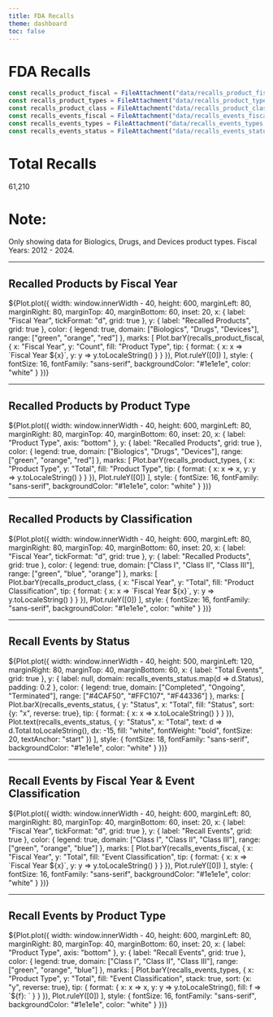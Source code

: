 ```yaml
---
title: FDA Recalls
theme: dashboard
toc: false
---
```


# FDA Recalls

<!-- Load and transform the data -->

```js
const recalls_product_fiscal = FileAttachment("data/recalls_product_fiscal.csv").csv({typed: true});
const recalls_product_types = FileAttachment("data/recalls_product_types.csv").csv({typed: true});
const recalls_product_class = FileAttachment("data/recalls_product_class.csv").csv({typed: true});
const recalls_events_fiscal = FileAttachment("data/recalls_events_fiscal.csv").csv({typed: true});
const recalls_events_types = FileAttachment("data/recalls_events_types.csv").csv({typed: true});
const recalls_events_status = FileAttachment("data/recalls_events_status.csv").csv({typed: true});
```

<div class="grid grid-cols-3">
  <div class="card"><h1>Total Recalls</h1>61,210</div>
  <div class="card">
    <h1>Note:</h1> Only showing data for Biologics, Drugs, and Devices product types. Fiscal Years: 2012 - 2024.
  </div>
</div>

---

## Recalled Products by Fiscal Year

<div class="card">
  ${Plot.plot({
  width: window.innerWidth - 40,
  height: 600,
  marginLeft: 80,
  marginRight: 80,
  marginTop: 40,
  marginBottom: 60,
  inset: 20,
  x: {
    label: "Fiscal Year",
    tickFormat: "d",
    grid: true
  },
  y: {
    label: "Recalled Products",
    grid: true
  },
  color: {
    legend: true,
    domain: ["Biologics", "Drugs", "Devices"],
    range: ["green", "orange", "red"]
  },
  marks: [
    Plot.barY(recalls_product_fiscal, {
      x: "Fiscal Year", 
      y: "Count", 
      fill: "Product Type", 
      tip: {
        format: {
          x: x => `Fiscal Year ${x}`,
          y: y => y.toLocaleString()
        }
      }
    }),
    Plot.ruleY([0])
  ],
  style: {
    fontSize: 16,
    fontFamily: "sans-serif",
    backgroundColor: "#1e1e1e",
    color: "white"
  }
})}
</div>

---

## Recalled Products by Product Type

<div class="card">
  ${Plot.plot({
  width: window.innerWidth - 40,
  height: 600,
  marginLeft: 80,
  marginRight: 80,
  marginTop: 40,
  marginBottom: 60,
  inset: 20,
  x: {
    label: "Product Type",
    axis: "bottom"
  },
  y: {
    label: "Recalled Products",
    grid: true
  },
  color: {
    legend: true,
    domain: ["Biologics", "Drugs", "Devices"],
    range: ["green", "orange", "red"]
  },
  marks: [
    Plot.barY(recalls_product_types, {
      x: "Product Type", 
      y: "Total", 
      fill: "Product Type", 
      tip: {
        format: {
          x: x => x,
          y: y => y.toLocaleString()
        }
      }
    }),
    Plot.ruleY([0])
  ],
  style: {
    fontSize: 16,
    fontFamily: "sans-serif",
    backgroundColor: "#1e1e1e",
    color: "white"
  }
})}
</div>

---

## Recalled Products by Classification

<div class="card">
  ${Plot.plot({
  width: window.innerWidth - 40,
  height: 600,
  marginLeft: 80,
  marginRight: 80,
  marginTop: 40,
  marginBottom: 60,
  inset: 20,
  x: {
    label: "Fiscal Year",
    tickFormat: "d",
    grid: true
  },
  y: {
    label: "Recalled Products",
    grid: true
  },
  color: {
    legend: true,
    domain: ["Class I", "Class II", "Class III"],
    range: ["green", "blue", "orange"]
  },
  marks: [
    Plot.barY(recalls_product_class, {
      x: "Fiscal Year", 
      y: "Total", 
      fill: "Product Classification", 
      tip: {
        format: {
          x: x => `Fiscal Year ${x}`,
          y: y => y.toLocaleString()
        }
      }
    }),
    Plot.ruleY([0])
  ],
  style: {
    fontSize: 16,
    fontFamily: "sans-serif",
    backgroundColor: "#1e1e1e",
    color: "white"
  }
})}
</div>

---

## Recall Events by Status

<div class="card">
  ${Plot.plot({
    width: window.innerWidth - 40,
    height: 500,
    marginLeft: 120,
    marginRight: 80,
    marginTop: 40,
    marginBottom: 60,
    x: {
      label: "Total Events",
      grid: true
    },
    y: {
      label: null,
      domain: recalls_events_status.map(d => d.Status),
      padding: 0.2
    },
    color: {
      legend: true,
      domain: ["Completed", "Ongoing", "Terminated"],
      range: ["#4CAF50", "#FFC107", "#F44336"]
    },
    marks: [
      Plot.barX(recalls_events_status, {
        y: "Status",
        x: "Total",
        fill: "Status",
        sort: {y: "x", reverse: true},
        tip: {
          format: {
            x: x => x.toLocaleString()
          }
        }
      }),
      Plot.text(recalls_events_status, {
        y: "Status",
        x: "Total",
        text: d => d.Total.toLocaleString(),
        dx: -15,
        fill: "white",
        fontWeight: "bold",
        fontSize: 20,
        textAnchor: "start"
      })
    ],
    style: {
      fontSize: 18,
      fontFamily: "sans-serif",
      backgroundColor: "#1e1e1e",
      color: "white"
    }
  })}
</div>

---

## Recall Events by Fiscal Year & Event Classification

<div class="card">
  ${Plot.plot({
  width: window.innerWidth - 40,
  height: 600,
  marginLeft: 80,
  marginRight: 80,
  marginTop: 40,
  marginBottom: 60,
  inset: 20,
  x: {
    label: "Fiscal Year",
    tickFormat: "d",
    grid: true
  },
  y: {
    label: "Recall Events",
    grid: true
  },
  color: {
    legend: true,
    domain: ["Class I", "Class II", "Class III"],
    range: ["green", "orange", "blue"]
  },
  marks: [
    Plot.barY(recalls_events_fiscal, {
      x: "Fiscal Year", 
      y: "Total", 
      fill: "Event Classification", 
      tip: {
        format: {
          x: x => `Fiscal Year ${x}`,
          y: y => y.toLocaleString()
        }
      }
    }),
    Plot.ruleY([0])
  ],
  style: {
    fontSize: 16,
    fontFamily: "sans-serif",
    backgroundColor: "#1e1e1e",
    color: "white"
  }
})}
</div>

---

## Recall Events by Product Type

<div class="card">
  ${Plot.plot({
  width: window.innerWidth - 40,
  height: 600,
  marginLeft: 80,
  marginRight: 80,
  marginTop: 40,
  marginBottom: 60,
  inset: 20,
  x: {
    label: "Product Type",
    axis: "bottom"
  },
  y: {
    label: "Recall Events",
    grid: true
  },
  color: {
    legend: true,
    domain: ["Class I", "Class II", "Class III"],
    range: ["green", "orange", "blue"]
  },
  marks: [
    Plot.barY(recalls_events_types, {
      x: "Product Type", 
      y: "Total", 
      fill: "Event Classification",
      stack: true,
      sort: {x: "y", reverse: true},
      tip: {
        format: {
          x: x => x,
          y: y => y.toLocaleString(),
          fill: f => `${f}: `
        }
      }
    }),
    Plot.ruleY([0])
  ],
  style: {
    fontSize: 16,
    fontFamily: "sans-serif",
    backgroundColor: "#1e1e1e",
    color: "white"
  }
})}
</div>


